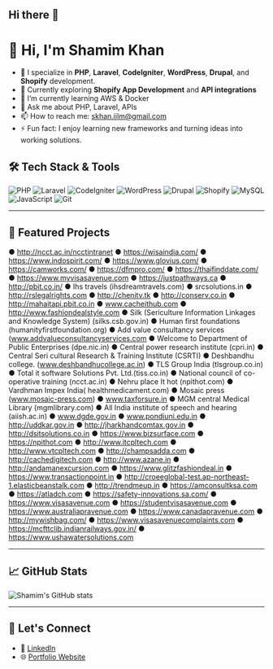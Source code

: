 ## Hi there 👋
# 👋 Hi, I'm Shamim Khan

- 🔭 I specialize in **PHP**, **Laravel**, **CodeIgniter**, **WordPress**, **Drupal**, and **Shopify** development.
- 🌱 Currently exploring **Shopify App Development** and **API integrations**
- 🌱 I’m currently learning AWS & Docker
- 💬 Ask me about PHP, Laravel, APIs
- 📫 How to reach me: skhan.iilm@gmail.com
- ⚡ Fun fact: I enjoy learning new frameworks and turning ideas into working solutions.


## 🛠️ Tech Stack & Tools

![PHP](https://img.shields.io/badge/-PHP-777BB4?logo=php&logoColor=white)
![Laravel](https://img.shields.io/badge/-Laravel-FF2D20?logo=laravel&logoColor=white)
![CodeIgniter](https://img.shields.io/badge/-CodeIgniter-EF4223?logo=codeigniter&logoColor=white)
![WordPress](https://img.shields.io/badge/-WordPress-21759B?logo=wordpress&logoColor=white)
![Drupal](https://img.shields.io/badge/-Drupal-0678BE?logo=drupal&logoColor=white)
![Shopify](https://img.shields.io/badge/-Shopify-96BF48?logo=shopify&logoColor=white)
![MySQL](https://img.shields.io/badge/-MySQL-4479A1?logo=mysql&logoColor=white)
![JavaScript](https://img.shields.io/badge/-JavaScript-F7DF1E?logo=javascript&logoColor=black)
![Git](https://img.shields.io/badge/-Git-F05032?logo=git&logoColor=white)

---

## 📌 Featured Projects

●	http://ncct.ac.in/ncctintranet
●	https://wisaindia.com/
●	https://www.indospirit.com/
●	https://www.glovius.com/
●	https://camworks.com/
●	 https://dfmpro.com/
●	 https://thaifinddate.com/
●	 https://www.myvisasavenue.com
●	 https://justpathways.ca
●	 http://pbit.co.in/
●	 Ihs travels (ihsdreamtravels.com) 
●	 srcsolutions.in
●	 http://rslegalrights.com
●	 http://chenitv.tk
●	 http://conserv.co.in
●	 http://mahaitapi.pbit.co.in
●	 www.cacheithub.com
●	 http://www.fashiondealstyle.com
●	 Silk (Sericulture Information Linkages and Knowledge System) (silks.csb.gov.in)
●	 Human first foundations (humanityfirstfoundation.org)
●	 Add value consultancy services (www.addvalueconsultancyservices.com
●	 Welcome to Department of Public Enterprises (dpe.nic.in)
●	 Central power research institute (cpri.in)
●	 Central Seri cultural Research & Training Institute (CSRTI)
●	 Deshbandhu college. (www.deshbandhucollege.ac.in)
●	 TLS Group India (tlsgroup.co.in)
●	 Total it software Solutions Pvt. Ltd.(tiss.co.in)
●	 National council of co-operative training (ncct.ac.in)
●	 Nehru place It hot (npithot.com)
●	 Vardhman Impex India( healthmedicament.com)
●	 Mosaic press (www.mosaic-press.com)
●	 www.taxforsure.in
●	 MGM central Medical Library (mgmlibrary.com)
●	 All India institute of speech and hearing (aiish.ac.in)
●	 www.dgde.gov.in
●	 www.pondiuni.edu.in
●	http://uddkar.gov.in
●	http://jharkhandcomtax.gov.in
●	http://dsitsolutions.co.in
●	https://www.bizsurface.com
●	https://npithot.com
●	http://www.itcpltech.com
●	http://www.vtcpltech.com
●	http://champsadda.com
●	http://cachedigitech.com
●	http://www.azane.in
●	http://andamanexcursion.com
●	https://www.glitzfashiondeal.in
●	https://www.transactionpoint.in
●	http://croeeglobal-test.ap-northeast-1.elasticbeanstalk.com
●	http://trendmeup.in
●	https://amconsultksa.com
●	https://atladch.com
●	https://safety-innovations.sa.com/
●	https://www.visasavenue.com
●	https://studentvisasavenue.com
●	https://www.australiapravenue.com
●	https://www.canadapravenue.com
●	http://mywishbag.com/
●	https://www.visasavenuecomplaints.com
●	https://mcfttclib.indianrailways.gov.in/
●	https://www.ushawatersolutions.com



---

## 📈 GitHub Stats

![Shamim's GitHub stats](https://github-readme-stats.vercel.app/api?username=yourusername&show_icons=true&theme=tokyonight)

---

## 🤝 Let's Connect

- 💼 [LinkedIn](https://linkedin.com/in/yourprofile)
- 🌐 [Portfolio Website](https://yourwebsite.com)


<!--
**shamim137/shamim137** is a ✨ _special_ ✨ repository because its `README.md` (this file) appears on your GitHub profile.

Here are some ideas to get you started:

- 🔭 I’m currently working on ...
- 🌱 I’m currently learning ...
- 👯 I’m looking to collaborate on ...
- 🤔 I’m looking for help with ...
- 💬 Ask me about ...
- 📫 How to reach me: ...
- 😄 Pronouns: ...
- ⚡ Fun fact: ...
-->
